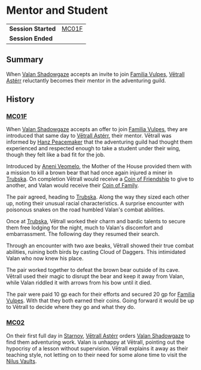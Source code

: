 # Mentor and Student

|||
| --- | --- |
| **Session Started** | [MC01F](../sessions/completed/MC01F.md) | storyline.2
| **Session Ended** | |

## Summary

When [Valan Shadowgaze](../characters/valan-shadowgaze.md) accepts an invite to join [Familia Vulpes](../organisations/familia-vulpes.md), [Vētrall Astérr](../characters/vetrall-asterr.md) reluctantly becomes their mentor in the adventuring guild.

## History

### [MC01F](../sessions/completed/MC01F.md)

When [Valan Shadowgaze](../characters/valan-shadowgaze.md) accepts an offer to join [Familia Vulpes](../organisations/familia-vulpes.md), they are introduced that same day to [Vētrall Astérr](../characters/vetrall-asterr.md), their mentor. Vētrall was informed by [Hanz Peacemaker](../characters/hanz-peacemaker.md) that the adventuring guild had thought them experienced and respected enough to take a student under their wing, though they felt like a bad fit for the job.

Introduced by [Aneni Veomelo](../characters/aneni-veomelo.md), the Mother of the House provided them with a mission to kill a brown bear that had once again injured a miner in [Trubska](../places/villages/trubska.md). On completion Vētrall would receive a [Coin of Friendship](../items/coin-of-friendship.md) to give to another, and Valan would receive their [Coin of Family](../items/coin-of-family.md).

The pair agreed, heading to [Trubska](../places/villages/trubska.md). Along the way they sized each other up, noting their unusual racial characteristics. A surprise encounter with poisonous snakes on the road humbled Valan's combat abilities.

Once at [Trubska](../places/villages/trubska.md), Vētrall worked their charm and bardic talents to secure them free lodging for the night, much to Valan's discomfort and embarrassment. The following day they resumed their search.

Through an encounter with two axe beaks, Vētrall showed their true combat abilities, ruining both birds by casting Cloud of Daggers. This intimidated Valan who now knew his place.

The pair worked together to defeat the brown bear outside of its cave. Vētrall used their magic to disrupt the bear and keep it away from Valan, while Valan riddled it with arrows from his bow until it died.

The pair were paid 10 gp each for their efforts and secured 20 gp for [Familia Vulpes](../organisations/familia-vulpes.md). With that they both earned their coins. Going forward it would be up to Vētrall to decide where they go and what they do.

### [MC02](../sessions/completed/MC02.md)

On their first full day in [Starnov](../places/cities/starnov.md), [Vētrall Astérr](../characters/vetrall-asterr.md) orders [Valan Shadowgaze](../characters/valan-shadowgaze.md) to find them adventuring work. Valan is unhappy at Vētrall, pointing out the hypocrisy of a lesson without supervision. Vētrall explains it away as their teaching style, not letting on to their need for some alone time to visit the [Nilus Vaults](../places/buildings/government/nilus-vaults.md).
